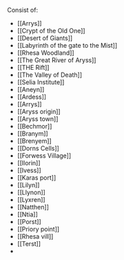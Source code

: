 Consist of:
- [[Arrys]]
- [[Crypt of the Old One]]
- [[Desert of Giants]]
- [[Labyrinth of the gate to the Mist]]
- [[Rhesa Woodland]]
- [[The Great River of Aryss]]
- [[THE Rift]]
- [[The Valley of Death]]
- [[Selia Institute]]
- [[Aneyn]]
- [[Ardess]]
- [[Arrys]]
- [[Aryss origin]]
- [[Aryss town]]
- [[Bechmor]]
- [[Branym]]
- [[Brenyem]]
- [[Dorns Cells]]
- [[Forwess Village]]
- [[Ilorin]]
- [[Ivess]]
- [[Karas port]]
- [[Lilyn]]
- [[Llynon]]
- [[Lyxren]]
- [[Natthen]]
- [[Ntia]]
- [[Porst]]
- [[Priory point]]
- [[Rhesa vill]]
- [[Terst]]
- 
